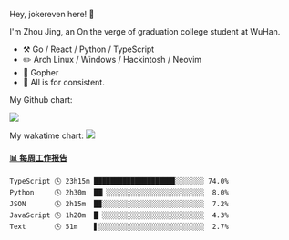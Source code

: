 Hey, jokereven here! 👋

I'm Zhou Jing, an On the verge of graduation college student at WuHan.

-   :hammer_and_pick: Go / React / Python / TypeScript
-   :pencil2: Arch Linux / Windows / Hackintosh / Neovim
-   :seedling: Gopher
-   :thought_balloon: All is for consistent.

My Github chart:

![](https://ghchart.rshah.org/JonnieWayy)

My wakatime chart:
![](https://wakatime.com/share/@jokereven/1679dc82-4bf9-4b63-9203-390d608503de.png)

<!-- waka-box start -->
#### <a href="https://gist.github.com/9f8118785e2d128d746db5f61b0e0a2a" target="_blank">📊 每周工作报告</a>
```text
TypeScript 🕓 23h15m ███████████████████▉░░░░░░░ 74.0%
Python     🕓 2h30m  ██▏░░░░░░░░░░░░░░░░░░░░░░░░  8.0%
JSON       🕓 2h15m  █▉░░░░░░░░░░░░░░░░░░░░░░░░░  7.2%
JavaScript 🕓 1h20m  █▏░░░░░░░░░░░░░░░░░░░░░░░░░  4.3%
Text       🕓 51m    ▋░░░░░░░░░░░░░░░░░░░░░░░░░░  2.7%
```
<!-- Powered by https://github.com/journey-ad/waka-box-go . -->
<!-- waka-box end -->
